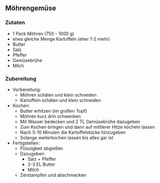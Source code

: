 ## Möhrengemüse

### Zutaten

- 1 Pack Möhren (750 - 1000 g)
- etwa gleiche Menge Kartoffeln (eher 1-2 mehr)
- Butter
- Salz
- Pfeffer
- Gemüsebrühe
- Milch

### Zubereitung

- Vorbereitung:
  - Möhren schälen und klein schneiden
  - Kartoffeln schälen und klein schneiden
- Kochen:
  - Butter erhitzen (im großen Topf)
  - Möhren kurz drin schwenken
  - Mit Wasser bedecken und 2 TL Gemüsebrühe dazugeben
  - Zum Kochen bringen und dann auf mittlerer Hitze köcheln lassen
  - Nach 5-10 Minuten die Kartoffelstücke hinzugeben
  - Solange weiterkochen lassen bis alles gar ist
- Fertigstellen:
  - Flüssigkeit abgießen
  - Dazugeben:
    - Salz + Pfeffer
    - 2-3 EL Butter
    - Milch
  - Zerstampfen und abschmecken